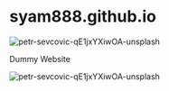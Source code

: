 # syam888.github.io

![petr-sevcovic-qE1jxYXiwOA-unsplash](https://user-images.githubusercontent.com/76063463/152151975-bc71be57-8200-404c-bb28-5fed60f768b7.jpg)

Dummy Website



![petr-sevcovic-qE1jxYXiwOA-unsplash](https://user-images.githubusercontent.com/76063463/152327298-e3293667-dc56-406d-8dd2-f1d2484b9eb4.jpg)
